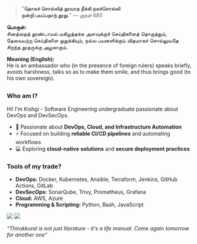 <div align="left">

> "**தொகச் சொல்லித் தூவாத நீக்கி நகச்சொல்லி**  
> **நன்றி பயப்பதாந் தூது.**" — *குறள் 685*

</div>

**பொருள்:**  
சினத்தைத் தூண்டாமல் மகிழத்தக்க அளவுக்குச் செய்திகளைத் தொகுத்தும், தேவையற்ற செய்திகளை ஒதுக்கியும், நல்ல பயனளிக்கும் விதமாகச் சொல்லுவதே சிறந்த தூதருக்கு அழகாகும்.

**Meaning (English):**  
He is an ambassador who (in the presence of foreign rulers) speaks briefly, avoids harshness, talks so as to make them smile, and thus brings good (to his own sovereign).


## 
### Who am I?
Hi! I'm Kishgi - Software Engineering undergraduate passionate about DevOps and DevSecOps.  
- 🔧 Passionate about **DevOps, Cloud, and Infrastructure Automation**  
- ⚡ Focused on building **reliable CI/CD pipelines** and automating workflows   
- 💻 Exploring **cloud-native solutions** and **secure deployment practices** 

### Tools of my trade?
- **DevOps:** Docker, Kubernetes, Ansible, Terraform, Jenkins, GitHub Actions, GitLab 
- **DevSecOps:** SonarQube, Trivy, Prometheus, Grafana 
- **Cloud:** AWS, Azure
- **Programming & Scripting:** Python, Bash, JavaScript  


[![](https://img.shields.io/badge/linkedin-0a66c2)](http://linkedin.com/in/kishgi) [![](https://img.shields.io/badge/portfolio-8A2BE2)](http://kishgi.vercel.app)

</pre>

*“Thirukkural is not just literature - it's a life manual. Come again tomorrow for another one”*
